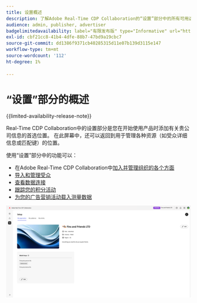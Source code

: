 ```yaml
---
title: 设置概述
description: 了解Adobe Real-Time CDP Collaboration的“设置”部分中的所有可用选项和工作流
audience: admin, publisher, advertiser
badgelimitedavailability: label="有限发布版" type="Informative" url="https://helpx.adobe.com/legal/product-descriptions/real-time-customer-data-platform-collaboration.html newtab=true"
exl-id: cbf21cc8-41b4-4dfe-88b7-47bd9a19cbc7
source-git-commit: dd1386f9371cb40285315d11e07b139d3115e147
workflow-type: tm+mt
source-wordcount: '112'
ht-degree: 1%

---
```


# “设置”部分的概述

{{limited-availability-release-note}}

Real-Time CDP Collaboration中的设置部分是您在开始使用产品时添加有关贵公司信息的首选位置。 在此屏幕中，还可以返回到用于管理各种资源（如受众详细信息或匹配键）的位置。

使用“设置”部分中的功能可以：

* 在Adobe Real-Time CDP Collaboration中[加入并管理组织的各个方面](/help/guide/setup/onboard-organization.md)
* [导入和管理受众](/help/guide/setup/onboard-audiences.md)
* [查看数据连接](/help/guide/setup/manage-data-connection.md)
* [跟踪您的积分活动](/help/guide/setup/my-activity.md)
* [为您的广告营销活动载入测量数据](/help/guide/setup/onboard-measurement-data.md)

<!--

* [Import and manage identity crosswalks](/help/guide/setup/identity-crosswalk.md) *(not part of the beta release)*

-->

![设置页面](/help/assets/setup/setup-page.png)

